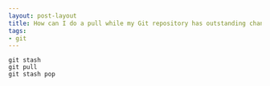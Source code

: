 ```yaml
---
layout: post-layout
title: How can I do a pull while my Git repository has outstanding changes?
tags:
- git
---
```


    git stash
    git pull
    git stash pop

